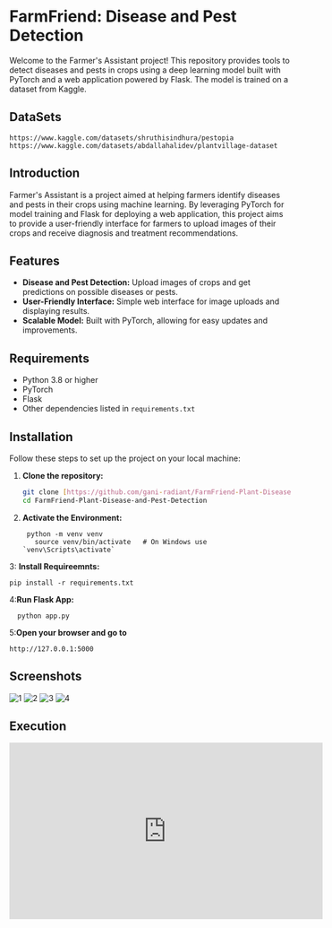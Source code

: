 # FarmFriend: Disease and Pest Detection

Welcome to the Farmer's Assistant project! This repository provides tools to detect diseases and pests in crops using a deep learning model built with PyTorch and a web application powered by Flask. The model is trained on a dataset from Kaggle.
## DataSets

```
https://www.kaggle.com/datasets/shruthisindhura/pestopia
https://www.kaggle.com/datasets/abdallahalidev/plantvillage-dataset
```
## Introduction

Farmer's Assistant is a project aimed at helping farmers identify diseases and pests in their crops using machine learning. By leveraging PyTorch for model training and Flask for deploying a web application, this project aims to provide a user-friendly interface for farmers to upload images of their crops and receive diagnosis and treatment recommendations.

## Features

- **Disease and Pest Detection:** Upload images of crops and get predictions on possible diseases or pests.
- **User-Friendly Interface:** Simple web interface for image uploads and displaying results.
- **Scalable Model:** Built with PyTorch, allowing for easy updates and improvements.

## Requirements

- Python 3.8 or higher
- PyTorch
- Flask
- Other dependencies listed in `requirements.txt`

## Installation

Follow these steps to set up the project on your local machine:

1. **Clone the repository:**
   ```sh
   git clone [https://github.com/gani-radiant/FarmFriend-Plant-Disease-and-Pest-Detection.git]
   cd FarmFriend-Plant-Disease-and-Pest-Detection
2. **Activate the Environment:**

   ```
    python -m venv venv
      source venv/bin/activate   # On Windows use `venv\Scripts\activate`

3: **Install Requireemnts:**
   ```
   pip install -r requirements.txt
   ```
4:**Run Flask App:**
  ```
    python app.py
   ```
5:**Open your browser and go to**
  ```
  http://127.0.0.1:5000
```
## Screenshots

![1](https://github.com/gani-radiant/FarmFriend-Plant-Disease-and-Pest-Detection/assets/91460621/721fadc9-766a-4ba8-94f9-aae77775182a)
![2](https://github.com/gani-radiant/FarmFriend-Plant-Disease-and-Pest-Detection/assets/91460621/fd4e2acc-1f8b-4c72-b3f9-3c7048bbc204)
![3](https://github.com/gani-radiant/FarmFriend-Plant-Disease-and-Pest-Detection/assets/91460621/6312d8f9-916b-4867-85dd-09d08f151386)
![4](https://github.com/gani-radiant/FarmFriend-Plant-Disease-and-Pest-Detection/assets/91460621/89ab280e-5fe1-4743-ba51-daf24fd3bdc7)

## Execution
<iframe width="560" height="315" src="https://www.youtube.com/embed/fjZdLMYyyH8" frameborder="0" allow="accelerometer; autoplay; encrypted-media; gyroscope; picture-in-picture" allowfullscreen></iframe>






